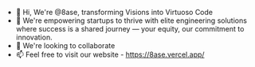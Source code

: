 - 👋 Hi, We're @8ase, transforming Visions into Virtuoso Code
- 👀 We're empowering startups to thrive with elite engineering solutions where success is a shared journey — your equity, our commitment to innovation.
- 💞️ We're looking to collaborate
- 📫 Feel free to visit our website - https://8ase.vercel.app/

<!---
8asedev/8asedev is a ✨ special ✨ repository because its `README.md` (this file) appears on your GitHub profile.
You can click the Preview link to take a look at your changes.
--->
